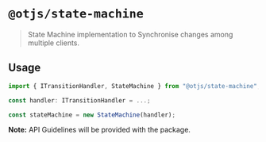 # `@otjs/state-machine`

> State Machine implementation to Synchronise changes among multiple clients.

## Usage

```ts
import { ITransitionHandler, StateMachine } from "@otjs/state-machine";

const handler: ITransitionHandler = ...;

const stateMachine = new StateMachine(handler);
```

**Note:** API Guidelines will be provided with the package.
